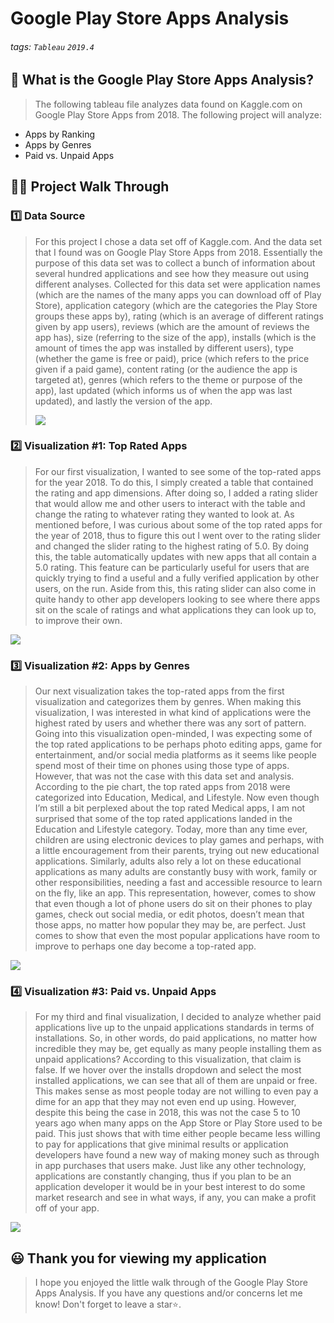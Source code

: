 # Google Play Store Apps Analysis

###### tags: `Tableau` `2019.4` 


## 📝 What is the Google Play Store Apps Analysis?
> The following tableau file analyzes data found on Kaggle.com on Google Play Store Apps from 2018. The following project will analyze:
-  Apps by Ranking
-  Apps by Genres
-  Paid vs. Unpaid Apps

## 👩‍🏫 Project Walk Through

### 1️⃣ Data Source ###
> For this project I chose a data set off of Kaggle.com. And the data set that I found was on Google Play Store Apps from 2018. Essentially the purpose of this data set was to collect a bunch of information about several hundred applications and see how they measure out using different analyses. Collected for this data set were application names (which are the names of the many apps you can download off of Play Store), application category (which are the categories the Play Store groups these apps by), rating (which is an average of different ratings given by app users), reviews (which are the amount of reviews the app has), size (referring to the size of the app), installs (which is the amount of times the app was installed by different users), type (whether the game is free or paid), price (which refers to the price given if a paid game), content rating (or the audience the app is targeted at), genres (which refers to the theme or purpose of the app), last updated (which informs us of when the app was last updated), and lastly the version of the app.
> 
> ![](https://i.imgur.com/kyLkDf4.jpg)



### 2️⃣ Visualization #1: Top Rated Apps ###

>For our first visualization, I wanted to see some of the top-rated apps for the year 2018. To do this, I simply created a table that contained the rating and app dimensions. After doing so, I added a rating slider that would allow me and other users to interact with the table and change the rating to whatever rating they wanted to look at. As mentioned before, I was curious about some of the top rated apps for the year of 2018, thus to figure this out I went over to the rating slider and changed the slider rating to the highest rating of 5.0. By doing this, the table automatically updates with new apps that all contain a 5.0 rating. This feature can be particularly useful for users that are quickly trying to find a useful and a fully verified application by other users, on the run. Aside from this, this rating slider can also come in quite handy to other app developers looking to see where there apps sit on the scale of ratings and what applications they can look up to, to improve their own. 
>
![](https://i.imgur.com/eKeZQzh.jpg)



### 3️⃣ Visualization #2: Apps by Genres ###
>Our next visualization takes the top-rated apps from the first visualization and categorizes them by genres. When making this visualization, I was interested in what kind of applications were the highest rated by users and whether there was any sort of pattern. Going into this visualization open-minded, I was expecting some of the top rated applications to be perhaps photo editing apps, game for entertainment, and/or social media platforms as it seems like people spend most of their time on phones using those type of apps. However, that was not the case with this data set and analysis. According to the pie chart, the top rated apps from 2018 were categorized into Education, Medical, and Lifestyle. Now even though I’m still a bit perplexed about the top rated Medical apps, I am not surprised that some of the top rated applications landed in the Education and Lifestyle category. Today, more than any time ever, children are using electronic devices to play games and perhaps, with a little encouragement from their parents, trying out new educational applications. Similarly, adults also rely a lot on these educational applications as many adults are constantly busy with work, family or other responsibilities, needing a fast and accessible resource to learn on the fly, like an app. This representation, however, comes to show that even though a lot of phone users do sit on their phones to play games, check out social media, or edit photos, doesn’t mean that those apps, no matter how popular they may be, are perfect. Just comes to show that even the most popular applications have room to improve to perhaps one day become a top-rated app. 
>
![](https://i.imgur.com/mf4FpOn.jpg)



### 4️⃣ Visualization #3: Paid vs. Unpaid Apps ###
> For my third and final visualization, I decided to analyze whether paid applications live up to the unpaid applications standards in terms of installations. So, in other words, do paid applications, no matter how incredible they may be, get equally as many people installing them as unpaid applications? According to this visualization, that claim is false. If we hover over the installs dropdown and select the most installed applications, we can see that all of them are unpaid or free. This makes sense as most people today are not willing to even pay a dime for an app that they may not even end up using. However, despite this being the case in 2018, this was not the case 5 to 10 years ago when many apps on the App Store or Play Store used to be paid. This just shows that with time either people became less willing to pay for applications that give minimal results or application developers have found a new way of making money such as through in app purchases that users make. Just like any other technology, applications are constantly changing, thus if you plan to be an application developer it would be in your best interest to do some market research and see in what ways, if any, you can make a profit off of your app. 
>
![](https://i.imgur.com/naF4ERe.jpg)



## 😃 Thank you for viewing my application ##
> I hope you enjoyed the little walk through of the Google Play Store Apps Analysis. If you have any questions and/or concerns let me know! Don't forget to leave a star⭐️.
